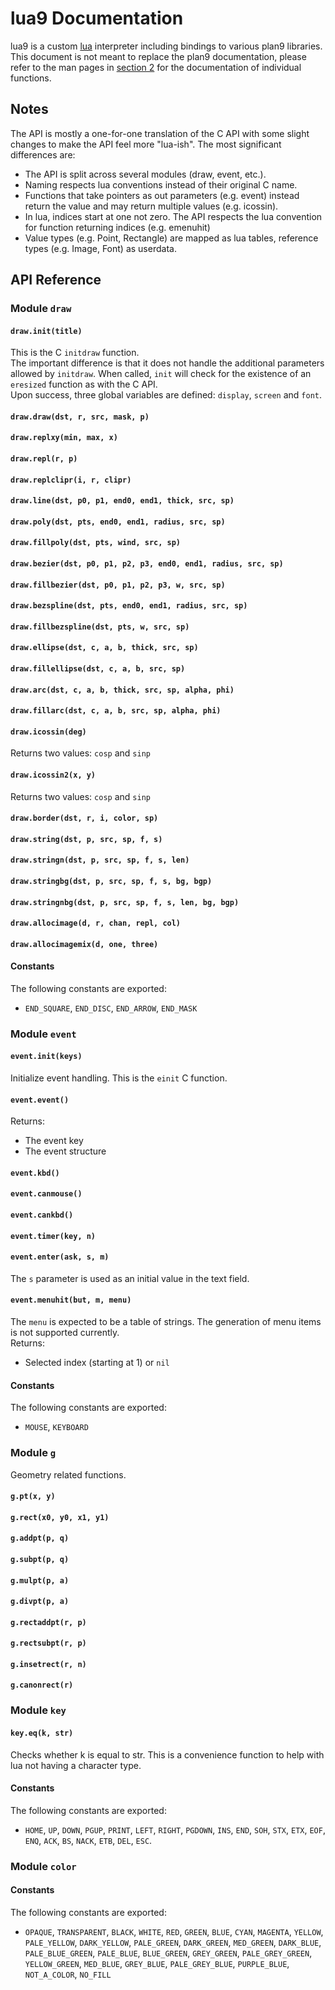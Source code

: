 # lua9 Documentation

lua9 is a custom [lua](http://lua.org) interpreter including bindings to various plan9 libraries.
This document is not meant to replace the plan9 documentation, please refer to the man pages in [section 2](http://man.9front.org/2/) for the documentation of individual functions.

## Notes

The API is mostly a one-for-one translation of the C API with some slight changes to make the API feel more "lua-ish".
The most significant differences are:
* The API is split across several modules (draw, event, etc.).
* Naming respects lua conventions instead of their original C name.
* Functions that take pointers as out parameters (e.g. event) instead return the value and may return multiple values (e.g. icossin).
* In lua, indices start at one not zero. The API respects the lua convention for function returning indices (e.g. emenuhit)
* Value types (e.g. Point, Rectangle) are mapped as lua tables, reference types (e.g. Image, Font) as userdata.

## API Reference

### Module `draw`

#### `draw.init(title)`
This is the C `initdraw` function.  
The important difference is that it does not handle the additional parameters allowed by `initdraw`.
When called, `init` will check for the existence of an `eresized` function as with the C API.  
Upon success, three global variables are defined: `display`, `screen` and `font`.

#### `draw.draw(dst, r, src, mask, p)`
#### `draw.replxy(min, max, x)`
#### `draw.repl(r, p)`
#### `draw.replclipr(i, r, clipr)`
#### `draw.line(dst, p0, p1, end0, end1, thick, src, sp)`
#### `draw.poly(dst, pts, end0, end1, radius, src, sp)`
#### `draw.fillpoly(dst, pts, wind, src, sp)`
#### `draw.bezier(dst, p0, p1, p2, p3, end0, end1, radius, src, sp)`
#### `draw.fillbezier(dst, p0, p1, p2, p3, w, src, sp)`
#### `draw.bezspline(dst, pts, end0, end1, radius, src, sp)`
#### `draw.fillbezspline(dst, pts, w, src, sp)`
#### `draw.ellipse(dst, c, a, b, thick, src, sp)`
#### `draw.fillellipse(dst, c, a, b, src, sp)`
#### `draw.arc(dst, c, a, b, thick, src, sp, alpha, phi)`
#### `draw.fillarc(dst, c, a, b, src, sp, alpha, phi)`
#### `draw.icossin(deg)`
Returns two values: `cosp` and `sinp`
#### `draw.icossin2(x, y)`
Returns two values: `cosp` and `sinp`
#### `draw.border(dst, r, i, color, sp)`
#### `draw.string(dst, p, src, sp, f, s)`
#### `draw.stringn(dst, p, src, sp, f, s, len)`
#### `draw.stringbg(dst, p, src, sp, f, s, bg, bgp)`
#### `draw.stringnbg(dst, p, src, sp, f, s, len, bg, bgp)`
#### `draw.allocimage(d, r, chan, repl, col)`
#### `draw.allocimagemix(d, one, three)`

#### Constants
The following constants are exported:
* `END_SQUARE`, `END_DISC`, `END_ARROW`, `END_MASK`

### Module `event`

#### `event.init(keys)`
Initialize event handling. This is the `einit` C function.
#### `event.event()`
Returns:
* The event key
* The event structure
#### `event.kbd()`
#### `event.canmouse()`
#### `event.cankbd()`
#### `event.timer(key, n)`
#### `event.enter(ask, s, m)`
The `s` parameter is used as an initial value in the text field.
#### `event.menuhit(but, m, menu)`
The `menu` is expected to be a table of strings. The generation of menu items is not supported currently.  
Returns:
- Selected index (starting at 1) or `nil`

#### Constants
The following constants are exported:
* `MOUSE`, `KEYBOARD`

### Module `g`
Geometry related functions.

#### `g.pt(x, y)`
#### `g.rect(x0, y0, x1, y1)`
#### `g.addpt(p, q)`
#### `g.subpt(p, q)`
#### `g.mulpt(p, a)`
#### `g.divpt(p, a)`
#### `g.rectaddpt(r, p)`
#### `g.rectsubpt(r, p)`
#### `g.insetrect(r, n)`
#### `g.canonrect(r)`


### Module `key`

#### `key.eq(k, str)`
Checks whether k is equal to str. This is a convenience function to help with lua not having a character type.

#### Constants
The following constants are exported:
* `HOME`, `UP`, `DOWN`, `PGUP`, `PRINT`, `LEFT`, `RIGHT`, `PGDOWN`, `INS`, `END`, `SOH`, `STX`, `ETX`, `EOF`, `ENQ`, `ACK`, `BS`, `NACK`, `ETB`, `DEL`, `ESC`.

### Module `color`

#### Constants
The following constants are exported:
* `OPAQUE`, `TRANSPARENT`, `BLACK`, `WHITE`, `RED`, `GREEN`, `BLUE`, `CYAN`, `MAGENTA`, `YELLOW`, `PALE_YELLOW`, `DARK_YELLOW`, `PALE_GREEN`, `DARK_GREEN`, `MED_GREEN`, `DARK_BLUE`, `PALE_BLUE_GREEN`, `PALE_BLUE`, `BLUE_GREEN`, `GREY_GREEN`, `PALE_GREY_GREEN`, `YELLOW_GREEN`, `MED_BLUE`, `GREY_BLUE`, `PALE_GREY_BLUE`, `PURPLE_BLUE`, `NOT_A_COLOR`, `NO_FILL`

